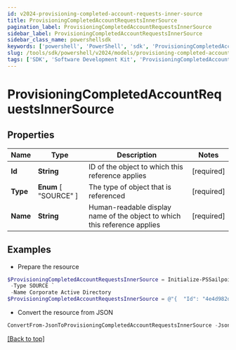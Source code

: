```yaml
---
id: v2024-provisioning-completed-account-requests-inner-source
title: ProvisioningCompletedAccountRequestsInnerSource
pagination_label: ProvisioningCompletedAccountRequestsInnerSource
sidebar_label: ProvisioningCompletedAccountRequestsInnerSource
sidebar_class_name: powershellsdk
keywords: ['powershell', 'PowerShell', 'sdk', 'ProvisioningCompletedAccountRequestsInnerSource', 'V2024ProvisioningCompletedAccountRequestsInnerSource'] 
slug: /tools/sdk/powershell/v2024/models/provisioning-completed-account-requests-inner-source
tags: ['SDK', 'Software Development Kit', 'ProvisioningCompletedAccountRequestsInnerSource', 'V2024ProvisioningCompletedAccountRequestsInnerSource']
---
```



# ProvisioningCompletedAccountRequestsInnerSource

## Properties

Name | Type | Description | Notes
------------ | ------------- | ------------- | -------------
**Id** | **String** | ID of the object to which this reference applies | [required]
**Type** |  **Enum** [  "SOURCE" ] | The type of object that is referenced | [required]
**Name** | **String** | Human-readable display name of the object to which this reference applies | [required]

## Examples

- Prepare the resource
```powershell
$ProvisioningCompletedAccountRequestsInnerSource = Initialize-PSSailpoint.V2024ProvisioningCompletedAccountRequestsInnerSource  -Id 4e4d982dddff4267ab12f0f1e72b5a6d `
 -Type SOURCE `
 -Name Corporate Active Directory
$ProvisioningCompletedAccountRequestsInnerSource = @"{  "Id": "4e4d982dddff4267ab12f0f1e72b5a6d", "Type": "SOURCE", "Name": "Corporate Active Directory" }"@
```

- Convert the resource from JSON
```powershell
ConvertFrom-JsonToProvisioningCompletedAccountRequestsInnerSource -Json $ProvisioningCompletedAccountRequestsInnerSource
```


[[Back to top]](#) 

